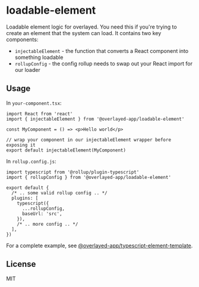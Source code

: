 # loadable-element

Loadable element logic for overlayed. You need this if you're trying to create an element that the system can load. It contains two key components:

- `injectableElement` - the function that converts a React component into something loadable
- `rollupConfig` - the config rollup needs to swap out your React import for our loader

## Usage

In `your-component.tsx`:

```
import React from 'react'
import { injectableElement } from '@overlayed-app/loadable-element'

const MyComponent = () => <p>Hello world</p>

// wrap your component in our injectableElement wrapper before exposing it
export default injectableElement(MyComponent)
```

In `rollup.config.js`:

```
import typescript from '@rollup/plugin-typescript'
import { rollupConfig } from '@overlayed-app/loadable-element'

export default {
  /* .. some valid rollup config .. */
  plugins: [
    typescript({
      ...rollupConfig,
      baseUrl: 'src',
    }),
    /* .. more config .. */
  ],
})

```

For a complete example, see [@overlayed-app/typescript-element-template](https://github.com/overlayed-app/typescript-element-template).

## License

MIT
